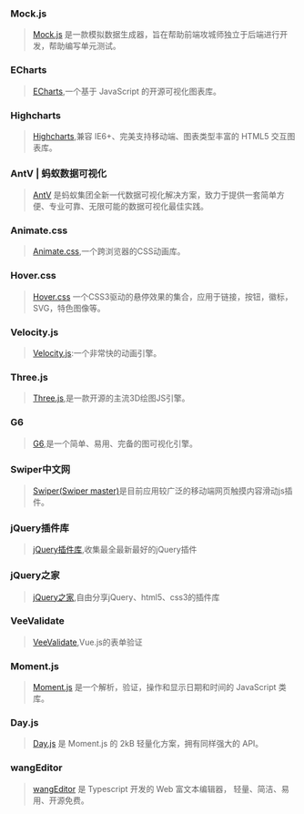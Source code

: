 ### Mock.js
>  [Mock.js](http://mockjs.com/) 是一款模拟数据生成器，旨在帮助前端攻城师独立于后端进行开发，帮助编写单元测试。

### ECharts
>  [ECharts](https://echarts.apache.org/zh/index.html),一个基于 JavaScript 的开源可视化图表库。

### Highcharts
>  [Highcharts](https://www.highcharts.com.cn/),兼容 IE6+、完美支持移动端、图表类型丰富的 HTML5 交互图表库。

### AntV | 蚂蚁数据可视化
>  [AntV](https://antv.gitee.io/zh) 是蚂蚁集团全新一代数据可视化解决方案，致力于提供一套简单方便、专业可靠、无限可能的数据可视化最佳实践。

### Animate.css
>  [Animate.css](https://animate.style/),一个跨浏览器的CSS动画库。

### Hover.css
>  [Hover.css](http://ianlunn.github.io/Hover/) 一个CSS3驱动的悬停效果的集合，应用于链接，按钮，徽标，SVG，特色图像等。

### Velocity.js
>  [Velocity.js](http://velocityjs.org/):一个非常快的动画引擎。

### Three.js
>  [Three.js](https://techbrood.com/threejs/docs/),是一款开源的主流3D绘图JS引擎。

### G6
>  [G6](https://g6.antv.vision/zh),是一个简单、易用、完备的图可视化引擎。

### Swiper中文网
>  [Swiper(Swiper master)](https://www.swiper.com.cn/)是目前应用较广泛的移动端网页触摸内容滑动js插件。

### jQuery插件库
>  [jQuery插件库](https://www.jq22.com/),收集最全最新最好的jQuery插件

### jQuery之家
>  [jQuery之家](http://www.htmleaf.com/),自由分享jQuery、html5、css3的插件库

### VeeValidate
>  [VeeValidate](https://vee-validate.logaretm.com/),Vue.js的表单验证

### Moment.js
>  [Moment.js](https://momentjs.com/) 是一个解析，验证，操作和显示日期和时间的 JavaScript 类库。

### Day.js
>  [Day.js](https://dayjs.gitee.io/zh-CN/) 是 Moment.js 的 2kB 轻量化方案，拥有同样强大的 API。

### wangEditor
>  [wangEditor](https://www.wangeditor.com/) 是 Typescript 开发的 Web 富文本编辑器， 轻量、简洁、易用、开源免费。